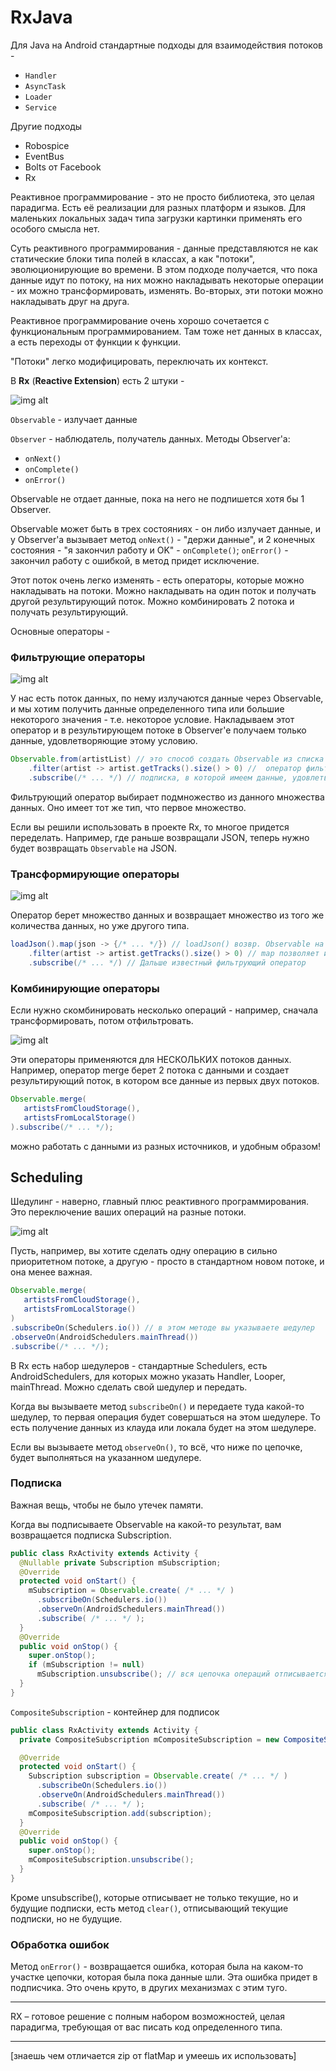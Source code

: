 # RxJava

Для Java на Android стандартные подходы для взаимодействия потоков - 

* `Handler`
* `AsyncTask`
* `Loader`
* `Service`

Другие подходы

* Robospice
* EventBus
* Bolts от Facebook
* Rx

Реактивное программирование - это не просто библиотека, это целая парадигма. Есть её реализации для разных платформ и языков. Для маленьких локальных задач типа загрузки картинки применять его особого смысла нет.

Суть реактивного программирования - данные представляются не как статические блоки типа полей в классах, а как "потоки", эволюционирующие во времени. В этом подходе получается, что пока данные идут по потоку, на них можно накладывать некоторые операции - их можно трансформировать, изменять. Во-вторых, эти потоки можно накладывать друг на друга.

Реактивное программирование очень хорошо сочетается с функциональным программированием. Там тоже нет данных в классах, а есть переходы от функции к функции.

"Потоки" легко модифицировать, переключать их контекст.

В __Rx__ (__Reactive Extension__) есть 2 штуки -

![img alt](images/01_rx.png "")

`Observable` - излучает данные

`Observer` - наблюдатель, получатель данных. Методы Observer'a:
* `onNext()`
* `onComplete()`
* `onError()`

Observable не отдает данные, пока на него не подпишется хотя бы 1 Observer.

Observable может быть в трех состояниях - он либо излучает данные, и у Observer'a вызывает метод `onNext()` - "держи данные", и 2 конечных состояния - "я закончил работу и  OK" - `onComplete()`; `onError()` - закончил работу с ошибкой, в метод придет исключение.

Этот поток очень легко изменять - есть операторы, которые можно накладывать на потоки. Можно накладывать на один поток и получать другой результирующий поток. Можно комбинировать 2 потока и получать результирующий.

Основные операторы -

### Фильтрующие операторы

![img alt](images/rx-filter.png "")

У нас есть поток данных, по нему излучаются данные через Observable, и мы хотим получить данные определенного типа или большие некоторого значения - т.е. некоторое условие. Накладываем этот оператор и в результирующем потоке в Observer'e получаем только данные, удовлетворяющие этому условию.

```java
Observable.from(artistList) // это способ создать Observable из списка данных
    .filter(artist -> artist.getTracks().size() > 0) //  оператор фильтр с условием
	.subscribe(/* ... */) // подписка, в которой имеем данные, удовлетворяющие условию
```

Фильтрующий оператор выбирает подмножество из данного множества данных. Оно имеет тот же тип, что первое множество.

Если вы решили использовать в проекте Rx, то многое придется переделать. Например, где раньше возвращали JSON, теперь нужно будет возвращать `Observable` на JSON.

### Трансформирующие операторы

![img alt](images/rx-transf.png "")

Оператор берет множество данных и возвращает множество из того же количества данных, но уже другого типа.

```java
loadJson().map(json -> {/* ... */}) // loadJson() возвр. Observable на JSON
    .filter(artist -> artist.getTracks().size() > 0) // map позволяет из json сделать список артистов
	.subscribe(/* ... */) // Дальше известный фильтрующий оператор
```

### Комбинирующие операторы

Если нужно скомбинировать несколько операций - например, сначала трансформировать, потом отфильтровать.

![img alt](images/rx-combine.png "")

Эти операторы применяются для НЕСКОЛЬКИХ потоков данных. Например, оператор merge берет 2 потока с данными и создает результирующий поток, в котором все данные из первых двух потоков.

```java
Observable.merge(
   artistsFromCloudStorage(), 
   artistsFromLocalStorage()
).subscribe(/* ... */);
```

можно работать с данными из разных источников, и удобным образом!

## Scheduling

Шедулинг - наверно, главный плюс реактивного программирования. Это переключение ваших операций на разные потоки.

![img alt](images/rx-sched.png "")

Пусть, например, вы хотите сделать одну операцию в сильно приоритетном потоке, а другую - просто в стандартном новом потоке, и она менее важная.

```java
Observable.merge(
   artistsFromCloudStorage(), 
   artistsFromLocalStorage()
)
.subscribeOn(Schedulers.io()) // в этом методе вы указываете шедулер
.observeOn(AndroidSchedulers.mainThread())
.subscribe(/* ... */);
```

В Rx есть набор шедулеров - стандартные Schedulers, есть AndroidSchedulers, для которых можно указать Handler, Looper, mainThread. Можно сделать свой шедулер и передать.

Когда вы вызываете метод `subscribeOn()` и передаете туда какой-то шедулер, то первая операция будет совершаться на этом шедулере. То есть получение данных из клауда или локала будет на этом шедулере.

Если вы вызываете метод `observeOn()`, то всё, что ниже по цепочке, будет выполняться на указанном шедулере. 

### Подписка

Важная вещь, чтобы не было утечек памяти.

Когда вы подписываете Observable на какой-то результат, вам возвращается подписка Subscription.

```java
public class RxActivity extends Activity {
  @Nullable private Subscription mSubscription;
  @Override
  protected void onStart() {
    mSubscription = Observable.create( /* ... */ )
      .subscribeOn(Schedulers.io())
      .observeOn(AndroidSchedulers.mainThread()) 
      .subscribe( /* ... */ );
  }
  @Override
  public void onStop() {
    super.onStop();
    if (mSubscription != null) 
	  mSubscription.unsubscribe(); // вся цепочка операций отписывается при прекращении работы активити - нет утечек.
  }
}
```

`CompositeSubscription` - контейнер для подписок

```java
public class RxActivity extends Activity {
  private CompositeSubscription mCompositeSubscription = new CompositeSubscription();

  @Override
  protected void onStart() {
    Subscription subscription = Observable.create( /* ... */ )
      .subscribeOn(Schedulers.io())
      .observeOn(AndroidSchedulers.mainThread())
      .subscribe( /* ... */ );
    mCompositeSubscription.add(subscription);
  }
  @Override
  public void onStop() {
    super.onStop();
    mCompositeSubscription.unsubscribe();
  }
}
```

Кроме unsubscribe(), которые отписывает не только текущие, но и будущие подписки, есть метод `clear()`, отписывающий текущие подписки, но не будущие.

###  Обработка ошибок

Метод `onError()` - возвращается ошибка, которая была на каком-то участке цепочки, которая была пока данные шли. Эта ошибка придет в подписчика. Это очень круто, в других механизмах с этим туго.

---

RX – готовое решение с полным набором возможностей, целая парадигма, требующая от вас писать код определенного типа.

---

[знаешь чем отличается zip от flatMap и умеешь их использовать]
